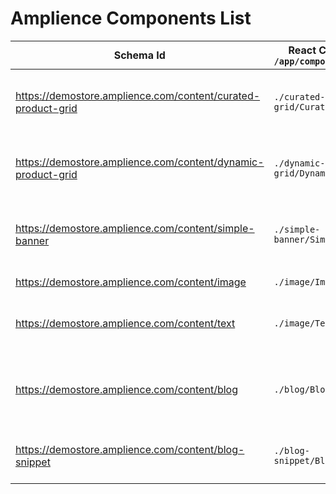 # Amplience Components List

| Schema Id                                                    | React Component in `/app/components/amplience` | Description                                                         |
| ------------------------------------------------------------ | ---------------------------------------------- | ------------------------------------------------------------------- |
| https://demostore.amplience.com/content/curated-product-grid | `./curated-product-grid/CuratedProductGrid`    | A list of manually curated products from BigCommerce                |
| https://demostore.amplience.com/content/dynamic-product-grid | `./dynamic-product-grid/DynamicProductGrid`    | A list of manually dynamic products from BigCommerce                |
| https://demostore.amplience.com/content/simple-banner        | `./simple-banner/SimpleBanner`                 | A basic banner with a dynamic image and a block of text             |
| https://demostore.amplience.com/content/image                | `./image/Image`                                | A basic image component                                             |
| https://demostore.amplience.com/content/text                 | `./image/Text`                                 | A basic text component using markdown                               |
| https://demostore.amplience.com/content/blog                 | `./blog/Blog`                                  | Blog component including a Blog snippet and a list of content items |
| https://demostore.amplience.com/content/blog-snippet         | `./blog-snippet/BlogSnippet`                   | Blog details component (date, title, etc.)                          |
